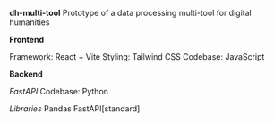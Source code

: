 **dh-multi-tool**
Prototype of a data processing multi-tool for digital humanities

**Frontend**

Framework: React + Vite
Styling: Tailwind CSS
Codebase: JavaScript

**Backend**

*FastAPI*
Codebase: Python

*Libraries*
Pandas
FastAPI[standard]